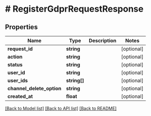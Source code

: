 # # RegisterGdprRequestResponse

## Properties

Name | Type | Description | Notes
------------ | ------------- | ------------- | -------------
**request_id** | **string** |  | [optional]
**action** | **string** |  | [optional]
**status** | **string** |  | [optional]
**user_id** | **string** |  | [optional]
**user_ids** | **string[]** |  | [optional]
**channel_delete_option** | **string** |  | [optional]
**created_at** | **float** |  | [optional]

[[Back to Model list]](../../README.md#models) [[Back to API list]](../../README.md#endpoints) [[Back to README]](../../README.md)
